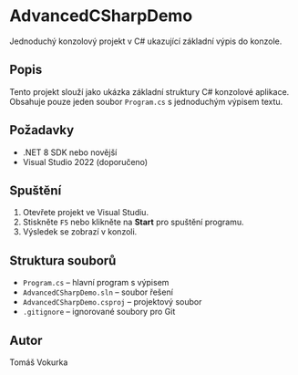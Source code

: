 # AdvancedCSharpDemo

Jednoduchý konzolový projekt v C# ukazující základní výpis do konzole.

## Popis

Tento projekt slouží jako ukázka základní struktury C# konzolové aplikace.  
Obsahuje pouze jeden soubor `Program.cs` s jednoduchým výpisem textu.

## Požadavky

- .NET 8 SDK nebo novější
- Visual Studio 2022 (doporučeno)

## Spuštění

1. Otevřete projekt ve Visual Studiu.
2. Stiskněte `F5` nebo klikněte na **Start** pro spuštění programu.
3. Výsledek se zobrazí v konzoli.

## Struktura souborů

- `Program.cs` – hlavní program s výpisem
- `AdvancedCSharpDemo.sln` – soubor řešení
- `AdvancedCSharpDemo.csproj` – projektový soubor
- `.gitignore` – ignorované soubory pro Git

## Autor

Tomáš Vokurka
